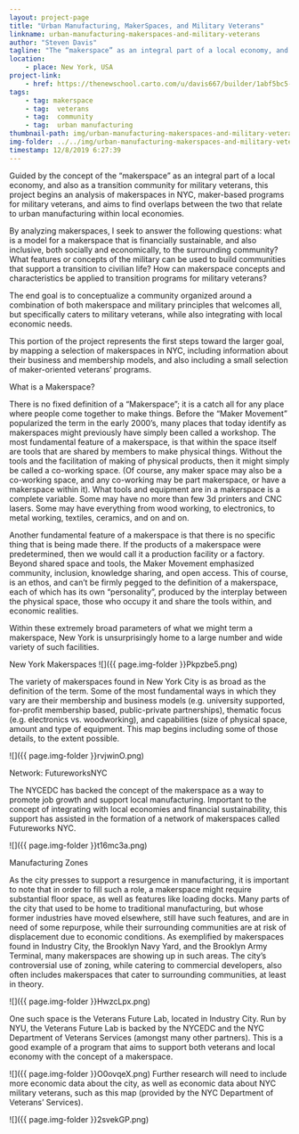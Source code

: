 ```yaml
---
layout: project-page
title: "Urban Manufacturing, MakerSpaces, and Military Veterans"
linkname: urban-manufacturing-makerspaces-and-military-veterans
author: "Steven Davis"
tagline: "The “makerspace” as an integral part of a local economy, and also as a transition community for military veterans"
location:
    - place: New York, USA 
project-link:
    - href: https://thenewschool.carto.com/u/davis667/builder/1abf5bc5-df8e-44cf-90ce-48e4c5fdd3fc/embed
tags:
    - tag: makerspace
    - tag:  veterans
    - tag:  community
    - tag:  urban manufacturing
thumbnail-path: img/urban-manufacturing-makerspaces-and-military-veterans/HwzcLpx.png
img-folder: ../../img/urban-manufacturing-makerspaces-and-military-veterans/
timestamp: 12/8/2019 6:27:39
---
```

Guided by the concept of the “makerspace” as an integral part of a local economy, and also as a transition community for military veterans, this project begins an analysis of makerspaces in NYC, maker-based programs for military veterans, and aims to find overlaps between the two that relate to urban manufacturing within local economies.  

By analyzing makerspaces, I seek to answer the following questions: what is a model for a makerspace that is financially sustainable, and also inclusive, both socially and economically, to the surrounding community?  What features or concepts of the military can be used to build communities that support a transition to civilian life?  How can makerspace concepts and characteristics be applied to transition programs for military veterans? 

The end goal is to conceptualize a community organized around a combination of both makerspace and military principles that welcomes all, but specifically caters to military veterans, while also integrating with local economic needs. 

This portion of the project represents the first steps toward the larger goal, by mapping a selection of makerspaces in NYC, including information about their business and membership models, and also including a small selection of maker-oriented veterans’ programs. 

What is a Makerspace? 

There is no fixed definition of a “Makerspace”; it is a catch all for any place where people come together to make things.  Before the “Maker Movement” popularized the term in the early 2000’s, many places that today identify as makerspaces might previously have simply been called a workshop. The most fundamental feature of a makerspace, is that within the space itself are tools that are shared by members to make physical things.  Without the tools and the facilitation of making of physical products, then it might simply be called a co-working space.  (Of course, any maker space may also be a co-working space, and any co-working may be part makerspace, or have a makerspace within it).  What tools and equipment are in a makerspace is a complete variable.  Some may have no more than few 3d printers and CNC lasers.  Some may have everything from wood working, to electronics, to metal working, textiles, ceramics, and on and on.  

Another fundamental feature of a makerspace is that there is no specific thing that is being made there.  If the products of a makerspace were predetermined, then we would call it a production facility or a factory.  Beyond shared space and tools, the Maker Movement emphasized community, inclusion, knowledge sharing, and open access.  This of course, is an ethos, and can’t be firmly pegged to the definition of a makerspace, each of which has its own “personality”, produced by the interplay between the physical space, those who occupy it and share the tools within, and economic realities. 

Within these extremely broad parameters of what we might term a makerspace, New York is unsurprisingly home to a large number and wide variety of such facilities. 

New York Makerspaces
![]({{ page.img-folder }}Pkpzbe5.png)

The variety of makerspaces found in New York City is as broad as the definition of the term. Some of the most fundamental ways in which they vary are their membership and business models (e.g. university supported, for-profit membership based, public-private partnerships), thematic focus (e.g. electronics vs. woodworking), and capabilities (size of physical space, amount and type of equipment. This map begins including some of those details, to the extent possible. 

![]({{ page.img-folder }}rvjwinO.png)

Network: FutureworksNYC

The NYCEDC has backed the concept of the makerspace as a way to promote job growth and support local manufacturing.  Important to the concept of integrating with local economies and financial sustainability, this support has assisted in the formation of a network of makerspaces called Futureworks NYC.  

![]({{ page.img-folder }}t16mc3a.png)

Manufacturing Zones

As the city presses to support a resurgence in manufacturing, it is important to note that in order to fill such a role, a makerspace might require substantial floor space, as well as features like loading docks.  Many parts of the city that used to be home to traditional manufacturing, but whose former industries have moved elsewhere, still have such features, and are in need of some repurpose, while their surrounding communities are at risk of displacement due to economic conditions.  As exemplified by makerspaces found in Industry City, the Brooklyn Navy Yard, and the Brooklyn Army Terminal, many makerspaces are showing up in such areas.  The city’s controversial use of zoning, while catering to commercial developers, also often includes makerspaces that cater to surrounding communities, at least in theory.  

![]({{ page.img-folder }}HwzcLpx.png)

One such space is the Veterans Future Lab, located in Industry City. Run by NYU, the Veterans Future Lab is backed by the NYCEDC and the NYC Department of Veterans Services (amongst many other partners).  This is a good example of a program that aims to support both veterans and local economy with the concept of a makerspace. 

![]({{ page.img-folder }}O0ovqeX.png)
Further research will need to include more economic data about the city, as well as economic data about NYC military veterans, such as this map (provided by the NYC Department of Veterans’ Services). 

![]({{ page.img-folder }}2svekGP.png)

